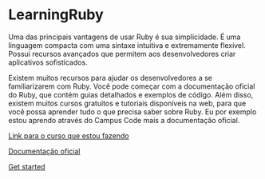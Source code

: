 # LearningRuby

Uma das principais vantagens de usar Ruby é sua simplicidade. É uma linguagem compacta com uma sintaxe intuitiva e extremamente flexível. Possui recursos avançados que permitem aos desenvolvedores criar aplicativos sofisticados.

Existem muitos recursos para ajudar os desenvolvedores a se familiarizarem com Ruby. Você pode começar com a documentação oficial do Ruby, que contém guias detalhados e exemplos de código. Além disso, existem muitos cursos gratuitos e tutoriais disponíveis na web, para que você possa aprender tudo o que precisa saber sobre Ruby. Eu por exemplo estou aprendo através do Campus Code mais a documentação oficial.

[Link para o curso que estou fazendo](https://app.campuscode.com.br/home)

[Documentação oficial](https://www.ruby-lang.org/en/documentation/) 

[Get started](https://www.ruby-lang.org/en/documentation/quickstart/)
